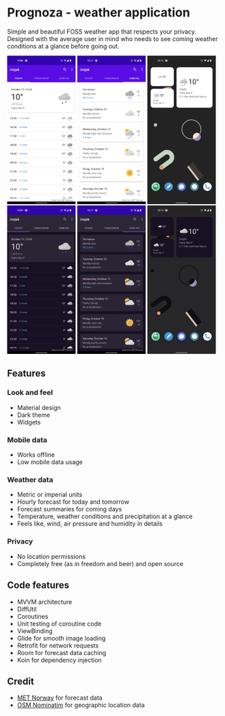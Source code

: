 # Prognoza - weather application
 Simple and beautiful FOSS weather app that respects your privacy. Designed with the average user in mind who needs to see coming weather conditions at a glance before going out. 

[<img src="screenshots/light.png" width=160>](screenshots/light.png)
[<img src="screenshots/coming_light.png" width=160>](screenshots/light.png)
[<img src="screenshots/widgets_light.png" width=160>](screenshots/light.png)
[<img src="screenshots/dark.png" width=160>](screenshots/dark.png)
[<img src="screenshots/coming_dark.png" width=160>](screenshots/dark.png)
[<img src="screenshots/widgets_dark.png" width=160>](screenshots/dark.png)

## Features
### Look and feel
- Material design
- Dark theme
- Widgets

### Mobile data
- Works offline
- Low mobile data usage

### Weather data
- Metric or imperial units
- Hourly forecast for today and tomorrow
- Forecast summaries for coming days
- Temperature, weather conditions and precipitation at a glance
- Feels like, wind, air pressure and humidity in details

### Privacy
- No location permissions
- Completely free (as in freedom and beer) and open source

## Code features
- MVVM architecture
- DiffUtil
- Coroutines
- Unit testing of coroutine code
- ViewBinding
- Glide for smooth image loading
- Retrofit for network requests
- Room for forecast data caching
- Koin for dependency injection

## Credit
- [MET Norway](https://www.met.no/en) for forecast data
- [OSM Nominatim](https://nominatim.org/) for geographic location data